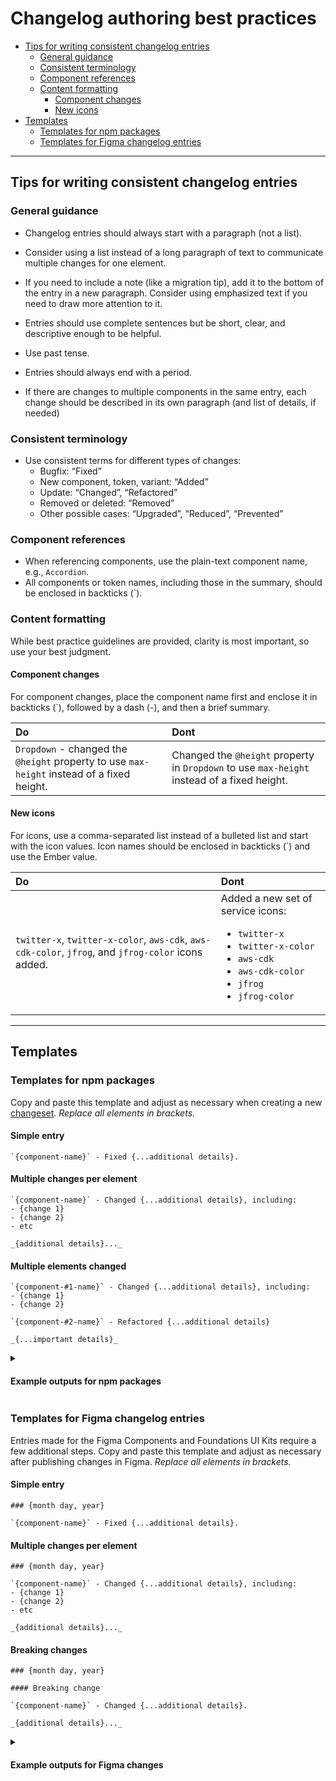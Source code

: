 # Changelog authoring best practices

- [Tips for writing consistent changelog entries](#tips-for-writing-consistent-changelog-entries)
  - [General guidance](#general-guidance)
  - [Consistent terminology](#consistent-terminology)
  - [Component references](#component-references)
  - [Content formatting](#content-formatting)
    - [Component changes](#component-changes)
    - [New icons](#new-icons)
- [Templates](#templates)
  - [Templates for npm packages](#templates-for-npm-packages)
  - [Templates for Figma changelog entries](#templates-for-figma-changelog-entries)

---

## Tips for writing consistent changelog entries

### General guidance
- Changelog entries should always start with a paragraph (not a list).
- Consider using a list instead of a long paragraph of text to communicate multiple changes for one element.
- If you need to include a note (like a migration tip), add it to the bottom of the entry in a new paragraph. Consider using emphasized text if you need to draw more attention to it.


- Entries should use complete sentences but be short, clear, and descriptive enough to be helpful.
- Use past tense.
- Entries should always end with a period.
- If there are changes to multiple components in the same entry, each change should be described in its own paragraph (and list of details, if needed)

### Consistent terminology
- Use consistent terms for different types of changes: 
  - Bugfix: “Fixed”
  - New component, token, variant: “Added”
  - Update: “Changed”, “Refactored”
  - Removed or deleted: “Removed”
  - Other possible cases: “Upgraded”, “Reduced”, “Prevented”
 
### Component references
- When referencing components, use the plain-text component name, e.g., `Accordion`.
- All components or token names, including those in the summary, should be enclosed in backticks (`).

### Content formatting

While best practice guidelines are provided, clarity is most important, so use your best judgment. 

#### Component changes

For component changes, place the component name first and enclose it in backticks (`), followed by a dash (-), and then a brief summary.

| Do | Dont |
|:---|:-----|
| `Dropdown` - changed the `@height` property to use `max-height` instead of a fixed height.  | Changed the `@height` property in `Dropdown` to use `max-height` instead of a fixed height. |

#### New icons

For icons, use a comma-separated list instead of a bulleted list and start with the icon values. Icon names should be enclosed in backticks (`) and use the Ember value.

| Do | Dont |
|:---|:-----|
| `twitter-x`, `twitter-x-color`, `aws-cdk`, `aws-cdk-color`, `jfrog`, and `jfrog-color` icons added. | Added a new set of service icons: <ul><li>`twitter-x`</li><li>`twitter-x-color`</li><li>`aws-cdk`</li><li>`aws-cdk-color`</li><li>`jfrog`</li><li>`jfrog-color`</li></ul> | 

---

## Templates

### Templates for npm packages

Copy and paste this template and adjust as necessary when creating a new [changeset](https://github.com/hashicorp/design-system#changesets). _Replace all elements in brackets._

#### Simple entry
```
`{component-name}` - Fixed {...additional details}.
```

#### Multiple changes per element
```
`{component-name}` - Changed {...additional details}, including:
- {change 1}
- {change 2}
- etc

_{additional details}..._
```

#### Multiple elements changed
```
`{component-#1-name}` - Changed {...additional details}, including:
- {change 1}
- {change 2}

`{component-#2-name}` - Refactored {...additional details}

_{...important details}_
```

<details>
  <summary><h4>Example outputs for npm packages</h4></summary>
  <i>These examples are just outputs of the details provided as a part of the changeset. They do not include the PR links or contributors, which are added automatically.</i>
  <br/><br/>
  
  `TooltipButton` - Added `text-align: inherit` to the “button” element.
  
  `Dropdown` - Fixed a few accessibility failures, including:
  - Added `aria-hidden` to the separator,
  - Added `role=“none”` to the checkbox `<li>`.
    
  `Table` - Changed `height` to `min-height` for the table head cells and updated the cells' internal padding to align with the design specs in Figma.
  
  `Sidenav Link` - Fixed an issue resulting in an empty node.
  - This will lead to a minimal visual impact on some edge cases of `Alert` and `Toast` (multiple description items) and `Sidenav` (text and generic content).
  
  `Standalone Link` - Increased the space between the actions to 16px and reduced the size of the icon in the small variant to 12px.
  `Modal` and `Flyout` - Fixed the scroll management resulting in stray `style` attribute on the `<body>` element.
  Updated the CSS of multiple components to use flex `gap`.
  Upgraded Ember.js to the latest stable release 4.12, including upgrades to:
  - `ember-auto-import` from `2.6.0` to `2.6.3`
  - `ember-cli-htmlbars` from `6.1.0` to `6.2.0`
  
  Upgraded the following dependencies:
  - `ember-focus-trap` from `1.0.1` to `1.0.2`
  - `ember-keyboard` from `8.1.0` to `8.2.0`
  - `ember-truth-helpers` from `3.0.0` to `3.1.1`
  - `sass` from `1.58.3` to `1.62.1`
  
  Shifted our support version of Node.js from `12.* || 14.* || >= 16` to `14.* || 16.* || >= 18`
</details>

### Templates for Figma changelog entries

Entries made for the Figma Components and Foundations UI Kits require a few additional steps. Copy and paste this template and adjust as necessary after publishing changes in Figma. _Replace all elements in brackets._

#### Simple entry
```
### {month day, year}

`{component-name}` - Fixed {...additional details}.
```

#### Multiple changes per element
```
### {month day, year}

`{component-name}` - Changed {...additional details}, including:
- {change 1}
- {change 2}
- etc

_{additional details}..._
```

#### Breaking changes
```
### {month day, year}

#### Breaking change

`{component-name}` - Changed {...additional details}.

_{additional details}..._
```

<details>
  <summary><h4>Example outputs for Figma changes</h4></summary>

  <h3>September 15, 2023</h3>

  `SegmentedGroup` - Updated the following:
  - Fixed a bug that created an “inception” style loop of the inheritance between the published component library and the local components.
  - Added more straightforward support for the focus state of the Select component when nested within a SegmentedGroup.
  
  `Select` - Updated the focus state to bring consistency in how the `Select` and the other form controls account for this interactive state.

  <h4>Breaking change</h4>
  
  `Dropdown` - Refactored the component to utilize new Figma functionality and added the following new features:
  - Added ListItem variants: Checkmark, Checkbox, Radio.
  - Updated positioning options from Left and Right to Top left, Top right, Bottom left, Bottom right.
  - Improved accessibility on ToggleIcon by adding a border to indicate interactivity better.
  - Added small variants of the ToggleButton and ToggleIcon.
  - Added a Header and Footer to the List.
  - Added the ability to set a fixed height on the List resulting in the use of a scrollbar for longer lists.
</details>
